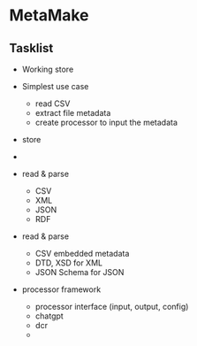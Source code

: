 MetaMake
===

## Tasklist

- Working store
- Simplest use case
  - read CSV
  - extract file metadata
  - create processor to input the metadata

- store
- 
- read & parse
  - CSV
  - XML
  - JSON
  - RDF
- read & parse
  - CSV embedded metadata
  - DTD, XSD for XML
  - JSON Schema for JSON
- processor framework
  - processor interface (input, output, config)
  - chatgpt
  - dcr
  - 
